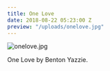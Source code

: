 ```yaml
---
title: One Love
date: 2018-08-22 05:23:00 Z
preview: "/uploads/onelove.jpg"
---
```


![onelove.jpg](/uploads/onelove.jpg)

One Love by Benton Yazzie.